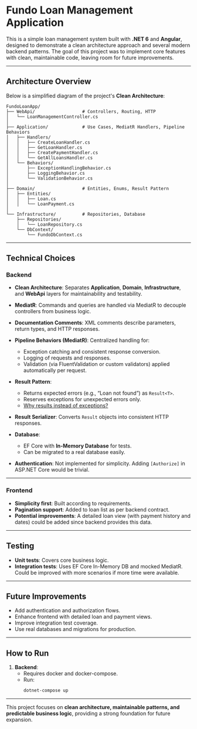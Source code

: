 # Fundo Loan Management Application

This is a simple loan management system built with **.NET 6** and **Angular**, designed to demonstrate a clean architecture approach and several modern backend patterns. The goal of this project was to implement core features with clean, maintainable code, leaving room for future improvements.

---

## Architecture Overview

Below is a simplified diagram of the project's **Clean Architecture**:
```
FundoLoanApp/
├── WebApi/                  # Controllers, Routing, HTTP
│   └── LoanManagementController.cs
│
├── Application/             # Use Cases, MediatR Handlers, Pipeline Behaviors
│   ├── Handlers/
│   │   ├── CreateLoanHandler.cs
│   │   ├── GetLoanHandler.cs
│   │   ├── CreatePaymentHandler.cs
│   │   └── GetAllLoansHandler.cs
│   └── Behaviors/
│       ├── ExceptionHandlingBehavior.cs
│       ├── LoggingBehavior.cs
│       └── ValidationBehavior.cs
│
├── Domain/                  # Entities, Enums, Result Pattern
│   ├── Entities/
│   │   ├── Loan.cs
│   │   └── LoanPayment.cs
│
└── Infrastructure/          # Repositories, Database
    ├── Repositories/
    │   └── LoanRepository.cs
    └── DbContext/
        └── FundoDbContext.cs
```

---

## Technical Choices

### Backend

- **Clean Architecture**: Separates **Application**, **Domain**, **Infrastructure**, and **WebApi** layers for maintainability and testability.
  
- **MediatR**: Commands and queries are handled via MediatR to decouple controllers from business logic.

- **Documentation Comments**: XML comments describe parameters, return types, and HTTP responses.

- **Pipeline Behaviors (MediatR)**: Centralized handling for:
  - Exception catching and consistent response conversion.
  - Logging of requests and responses.
  - Validation (via FluentValidation or custom validators) applied automatically per request.

- **Result Pattern**:  
  - Returns expected errors (e.g., “Loan not found”) as `Result<T>`.
  - Reserves exceptions for unexpected errors only.
  - [Why results instead of exceptions?](https://enterprisecraftsmanship.com/posts/exceptions-for-flow-control/)

- **Result Serializer**: Converts `Result` objects into consistent HTTP responses.

- **Database**:  
  - EF Core with **In-Memory Database** for tests.
  - Can be migrated to a real database easily.

- **Authentication**: Not implemented for simplicity. Adding `[Authorize]` in ASP.NET Core would be trivial.

---

### Frontend

- **Simplicity first**: Built according to requirements.
- **Pagination support**: Added to loan list as per backend contract.
- **Potential improvements**: A detailed loan view (with payment history and dates) could be added since backend provides this data.

---

## Testing

- **Unit tests**: Covers core business logic.
- **Integration tests**: Uses EF Core In-Memory DB and mocked MediatR. Could be improved with more scenarios if more time were available.

---

## Future Improvements

- Add authentication and authorization flows.
- Enhance frontend with detailed loan and payment views.
- Improve integration test coverage.
- Use real databases and migrations for production.

---

## How to Run

1. **Backend**:  
   - Requires docker and docker-compose.  
   - Run:  
     ```bash
     dotnet-compose up
     ```

---

This project focuses on **clean architecture, maintainable patterns, and predictable business logic**, providing a strong foundation for future expansion.
